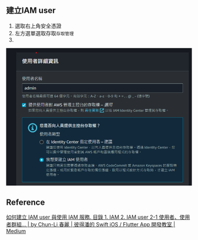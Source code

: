 ## 建立IAM user

1. 選取右上角安全憑證
2. 左方選單選取存取`存取管理`
3. 

![createIAMuser](../../image/create_IAM_user.png)


## Reference

[如何建立 IAM user 與使用 IAM 服務. 目錄 1. IAM 2. IAM user 2-1 使用者、使用者群組… | by Chun-Li 春麗 | 彼得潘的 Swift iOS / Flutter App 開發教室 | Medium](https://medium.com/%E5%BD%BC%E5%BE%97%E6%BD%98%E7%9A%84-swift-ios-app-%E9%96%8B%E7%99%BC%E6%95%99%E5%AE%A4/%E5%A6%82%E4%BD%95%E5%BB%BA%E7%AB%8B-iam-user-%E8%88%87%E4%BD%BF%E7%94%A8-iam-%E6%9C%8D%E5%8B%99-263f8b91ccdf)